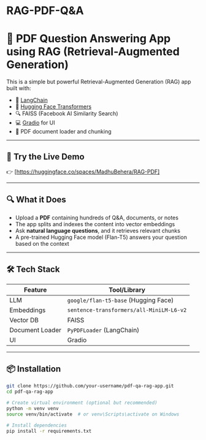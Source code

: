 # RAG-PDF-Q&A
# 📄 PDF Question Answering App using RAG (Retrieval-Augmented Generation)

This is a simple but powerful Retrieval-Augmented Generation (RAG) app built with:

- 🧠 [LangChain](https://www.langchain.com/)
- 🤗 [Hugging Face Transformers](https://huggingface.co/)
- 🔍 FAISS (Facebook AI Similarity Search)
- 💻 [Gradio](https://gradio.app/) for UI
- 📄 PDF document loader and chunking

---

## 🚀 Try the Live Demo

👉 [https://huggingface.co/spaces/MadhuBehera/RAG-PDF]

---

## 🔍 What it Does

- Upload a **PDF** containing hundreds of Q&A, documents, or notes  
- The app splits and indexes the content into vector embeddings  
- Ask **natural language questions**, and it retrieves relevant chunks  
- A pre-trained Hugging Face model (Flan-T5) answers your question based on the context

---

## 🛠️ Tech Stack

| Feature         | Tool/Library                        |
|----------------|--------------------------------------|
| LLM             | `google/flan-t5-base` (Hugging Face) |
| Embeddings      | `sentence-transformers/all-MiniLM-L6-v2` |
| Vector DB       | FAISS                              |
| Document Loader | `PyPDFLoader` (LangChain)           |
| UI              | Gradio                             |

---

## 📦 Installation

```bash
git clone https://github.com/your-username/pdf-qa-rag-app.git
cd pdf-qa-rag-app

# Create virtual environment (optional but recommended)
python -m venv venv
source venv/bin/activate  # or venv\Scripts\activate on Windows

# Install dependencies
pip install -r requirements.txt
